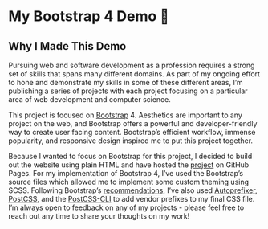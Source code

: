 # My Bootstrap 4 Demo :hiking_boot:

## Why I Made This Demo

Pursuing web and software development as a profession requires a strong set of skills that spans many different domains. As part of my ongoing effort to hone and demonstrate my skills in some of these different areas, I’m publishing a series of projects with each project focusing on a particular area of web development and computer science.

This project is focused on [Bootstrap](https://github.com/twbs/bootstrap) 4. Aesthetics are important to any project on the web, and Bootstrap offers a powerful and developer-friendly way to create user facing content. Bootstrap’s efficient workflow, immense popularity, and responsive design inspired me to put this project together.

Because I wanted to focus on Bootstrap for this project, I decided to build out the website using plain HTML and have hosted the [project](https://parrishj.github.io/) on GitHub Pages. For my implementation of Bootstrap 4, I’ve used the Bootstrap’s source files which allowed me to implement some custom theming using SCSS. Following Bootstrap’s [recommendations](https://getbootstrap.com/docs/4.5/getting-started/download/#source-files), I’ve also used [Autoprefixer](https://github.com/postcss/autoprefixer), [PostCSS](https://github.com/postcss/postcss), and the [PostCSS-CLI](https://github.com/postcss/postcss-cli) to add vendor prefixes to my final CSS file. I’m always open to feedback on any of my projects - please feel free to reach out any time to share your thoughts on my work!




